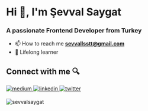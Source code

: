 <h1 align="left">Hi 👋, I'm Şevval Saygat</h1>
<h3 align="left">A passionate Frontend Developer from Turkey</h3>


* 📫 How to reach me **sevvallsstt@gmail.com**
* 🌱 Lifelong learner

## Connect with me 🔍
<div align="left">
<a href="https://medium.com/@sevvallsstt" target="_blank">
<img src=https://img.shields.io/badge/medium-%23292929.svg?&style=for-the-badge&logo=medium&logoColor=white alt=medium style="margin-bottom: 5px;" />
</a>
<a href="https://linkedin.com/in/şevval-saygat-269b60201" target="_blank">
<img src=https://img.shields.io/badge/linkedin-%231E77B5.svg?&style=for-the-badge&logo=linkedin&logoColor=white alt=linkedin style="margin-bottom: 5px;" />
</a>
<a href="https://twitter.com/sevvalsaygatt" target="_blank">
<img src=https://img.shields.io/badge/twitter-%2300acee.svg?&style=for-the-badge&logo=twitter&logoColor=white alt=twitter style="margin-bottom: 5px;" />
</a>  
</div>  
 
<div>
  <p><img align="left" src="https://github-readme-stats.vercel.app/api/top-langs?username=sevvalsaygat&show_icons=true&locale=en&layout=compact" alt="sevvalsaygat" /></p>
</div>



